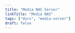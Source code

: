 ```yaml
---
title: "Media NAS Server"
linkTitle: "Media NAS"
tags: ["docs", "media-server"]
draft: false
---
```

